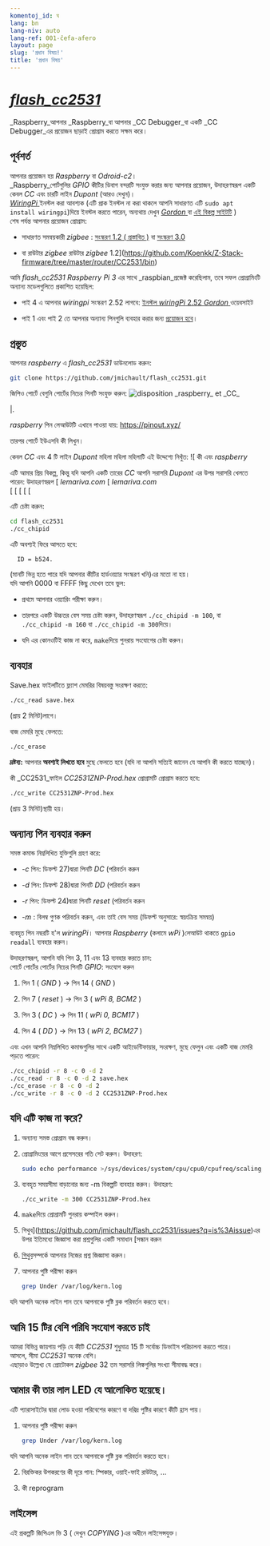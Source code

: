```yaml
---
komentoj_id: ঘ
lang: bn
lang-niv: auto
lang-ref: 001-ĉefa-afero
layout: page
slug: 'প্রধান বিষয়!'
title: 'প্রধান বিষয়'
---
```


# [ _flash\_cc2531_ ](https://github.com/jmichault/flash_cc2531)
 [ ](https://github.com/jmichault/flash_cc2531)  _Raspberry_আপনার _Raspberry_বা আপনার _CC Debugger_বা একটি _CC Debugger_এর প্রয়োজন ছাড়াই প্রোগ্রাম করতে সক্ষম করে।  

## পূর্বশর্ত
আপনার প্রয়োজন হয় _Raspberry_ বা _Odroid-c2_।  
 _Raspberry_পোর্টগুলির _GPIO_ কীটির ডিবাগ বন্দরটি সংযুক্ত করার জন্য আপনার প্রয়োজন, উদাহরণস্বরূপ একটি কেবল _CC_ এবং চারটি লাইন _Dupont_ (আরও দেখুন)।   
[ _WiringPi_ ](http://wiringpi.com/) ইনস্টল করা আবশ্যক \(এটি প্রাক ইনস্টল না করা থাকলে আপনি সাধারণত এটি `sudo apt install wiringpi`)দিয়ে ইনস্টল করতে পারেন, অন্যথায় দেখুন [ _Gordon_ ](http://wiringpi.com/) বা [এই বিকল্প সাইটটি](https://github.com/WiringPi/WiringPi) \)  
শেষ পর্যন্ত আপনার প্রয়োজন প্রোগ্রাম:

* সাধারণত সমন্বয়কারী  _zigbee_ :  [  সংস্করণ 1.2  ( প্রস্তাবিত )](https://github.com/Koenkk/Z-Stack-firmware/raw/master/coordinator/Z-Stack_Home_1.2/bin/default/)  বা  [ সংস্করণ 3.0 ](https://github.com/Koenkk/Z-Stack-firmware/tree/master/coordinator/Z-Stack_3.0.x/bin) 


* বা রাউটার _zigbee_ রাউটার _zigbee_ 1.2](https://github.com/Koenkk/Z-Stack-firmware/tree/master/router/CC2531/bin)



আমি _flash\_cc2531_  _Raspberry Pi 3_ এর সাথে _raspbian_প্রজেক্ট করেছিলাম, তবে সফল প্রোগ্রামিংটি অন্যান্য মডেলগুলিতে প্রকাশিত হয়েছিল:

 * পাই 4 এ আপনার _wiringpi_ সংস্করণ 2.52 লাগবে:  [ইনস্টল _wiringPi_ 2.52 _Gordon_ ](http://wiringpi.com/wiringpi-updated-to-2-52-for-the-raspberry-pi-4b/)ওয়েবসাইট


 * পাই 1 এবং পাই 2 তে আপনার অন্যান্য পিনগুলি ব্যবহার করার জন্য [প্রয়োজন হবে](#uzi_aliajn_pinglojn)।



## প্রস্তুত

আপনার _raspberry_ এ _flash\_cc2531_ ডাউনলোড করুন:
```bash
git clone https://github.com/jmichault/flash_cc2531.git
```

জিপিও পোর্টে বেগুনি পোর্টের নিচের পিনটি সংযুক্ত করুন:
![](/public/raspberry-cc.png "disposition _raspberry_ et _CC_") 

|.  

 _raspberry_ পিন লেআউটটি এখানে পাওয়া যায়: <https://pinout.xyz/>


তারপর পোর্টে ইউএসবি কী লিখুন।  

কেবল  _CC_  এবং 4 টি লাইন  _Dupont_  মহিলা মহিলা মহিলাটি এই উদ্দেশ্যে নিখুঁত: 
 ![ কী এবং  _raspberry_  
 
 এটি আমার প্রিয় বিকল্প, কিন্তু যদি আপনি একটি তারের  _CC_  আপনি সরাসরি  _Dupont_  এর উপর সরাসরি খেলতে পারেন: উদাহরণস্বরূপ  [  _lemariva.com_   [  _lemariva.com_  
  [   [   [   [   [   [  ](https://notenoughtech.com/home-automation/flashing-cc2531-without-cc-debugger )       


এটি চেষ্টা করুন:
```bash
cd flash_cc2531
./cc_chipid
```
এটি অবশ্যই ফিরে আসতে হবে:
```
  ID = b524.
```
(মানটি ভিন্ন হতে পারে যদি আপনার কীটির হার্ডওয়্যার সংস্করণ খনি)এর মতো না হয়।  
যদি আপনি 0000 বা FFFF কিছু দেখেন তবে ভুল: 

 * প্রথমে আপনার ওয়্যারিং পরীক্ষা করুন।


 * তারপরে একটি উচ্চতর বেস সময় চেষ্টা করুন, উদাহরণস্বরূপ `./cc_chipid -m 100`, বা `./cc_chipid -m 160` বা `./cc_chipid -m 300`দিয়ে।


 * যদি এর কোনওটিই কাজ না করে, `make`দিয়ে পুনরায় সংযোগের চেষ্টা করুন।



## ব্যবহার
Save.hex ফাইলটিতে ফ্ল্যাশ মেমরির বিষয়বস্তু সংরক্ষণ করতে:
```bash
./cc_read save.hex
```
(প্রায় 2 মিনিট)লাগে।  

বাজ মেমরি মুছে ফেলতে: 
```bash
./cc_erase
```
**দ্রষ্টব্য:** আপনার **অবশ্যই লিখতে হবে** মুছে ফেলতে হবে (যদি না আপনি সত্যিই জানেন যে আপনি কী করতে যাচ্ছেন)।

কী _CC2531_ফাইল _CC2531ZNP-Prod.hex_ প্রোগ্রামটি প্রোগ্রাম করতে হবে:
```bash
./cc_write CC2531ZNP-Prod.hex
```
(প্রায় 3 মিনিট)স্থায়ী হয়।

<a id="uzi_aliajn_pinglojn"></a>

## অন্যান্য পিন ব্যবহার করুন

সমস্ত কমান্ড নিম্নলিখিত যুক্তিগুলি গ্রহণ করে:

 * _-c_ পিন: ডিফল্ট 27)দ্বারা পিনটি _DC_ (পরিবর্তন করুন


 * _-d_ পিন: ডিফল্ট 28)দ্বারা পিনটি _DD_ (পরিবর্তন করুন


 * _-r_ পিন: ডিফল্ট 24)দ্বারা পিনটি _reset_ (পরিবর্তন করুন


 * _-m_ : বিলম্ব গুণক পরিবর্তন করুন, এবং তাই বেস সময় (ডিফল্ট অনুসারে: স্বয়ংক্রিয় সমন্বয়)



ব্যবহৃত পিন নম্বরটি হ'ল _wiringPi_। আপনার _Raspberry_ (কলামে _wPi_ )লেআউট থাকতে `gpio readall` ব্যবহার করুন।

উদাহরণস্বরূপ, আপনি যদি পিন 3, 11 এবং 13 ব্যবহার করতে চান:  
পোর্টে পোর্টের পোর্টের নিচের পিনটি  _GPIO_:  সংযোগ করুন

 1. পিন 1 ( _GND_ ) -> পিন 14 ( _GND_ )


 2. পিন 7 ( _reset_ ) -> পিন 3 ( _wPi 8, BCM2_ )


 3. পিন 3 ( _DC_ ) -> পিন 11 ( _wPi 0, BCM17_ )


 4. পিন 4 ( _DD_ ) -> পিন 13 ( _wPi 2, BCM27_ )



এবং এখন আপনি নিম্নলিখিত কমান্ডগুলির সাথে একটি আইডেন্টিফায়ার, সংরক্ষণ, মুছে ফেলুন এবং একটি বাজ মেমরি পড়তে পারেন:
```bash
./cc_chipid -r 8 -c 0 -d 2
./cc_read -r 8 -c 0 -d 2 save.hex
./cc_erase -r 8 -c 0 -d 2
./cc_write -r 8 -c 0 -d 2 CC2531ZNP-Prod.hex
```

## যদি এটি কাজ না করে?

1. অন্যান্য সমস্ত প্রোগ্রাম বন্ধ করুন।


2. প্রোগ্রামিংয়ের আগে প্রসেসরের গতি সেট করুন। উদাহরণ:



   ```bash
   sudo echo performance >/sys/devices/system/cpu/cpu0/cpufreq/scaling_governor
   ```
3. ব্যবহৃত সময়সীমা বাড়ানোর জন্য -m বিকল্পটি ব্যবহার করুন। উদাহরণ:



   ```bash
   ./cc_write -m 300 CC2531ZNP-Prod.hex
   ```
4.  `make`দিয়ে প্রোগ্রামটি পুনরায় কম্পাইল করুন।



5. গিথুব](https://github.com/jmichault/flash_cc2531/issues?q=is%3Aissue)এর উপর ইতিমধ্যে জিজ্ঞাসা করা প্রশ্নগুলির একটি সমাধান [সন্ধান করুন



6.  [গিথুব](https://github.com/jmichault/flash_cc2531/issues/new/choose)সম্পর্কে আপনার নিজের প্রশ্ন জিজ্ঞাসা করুন।



7. আপনার পুষ্টি পরীক্ষা করুন 


    
   ```bash
   grep Under /var/log/kern.log
   ```
যদি আপনি অনেক লাইন পান তবে আপনাকে পুষ্টি ব্লক পরিবর্তন করতে হবে।  

## আমি 15 টির বেশি পরিধি সংযোগ করতে চাই
আমরা বিভিন্ন জায়গায় পড়ি যে কীটি _CC2531_ শুধুমাত্র 15 টি সর্বোচ্চ ডিভাইস পরিচালনা করতে পারে।   
আসলে, সীমা _CC2531_ অনেক বেশি।   
এছাড়াও উল্লেখ্য যে প্রোটোকল _zigbee_ 32 তম সরাসরি লিঙ্কগুলির সংখ্যা সীমাবদ্ধ করে।  

## আমার কী তার লাল LED যে আলোকিত হয়েছে।
এটি প্যারাসাইটের দ্বারা লোড হওয়া পরিবেশের কারণে বা দরিদ্র পুষ্টির কারণে কীটি হ্রাস পায়।  

1. আপনার পুষ্টি পরীক্ষা করুন 


    
   ```bash
   grep Under /var/log/kern.log
   ```
যদি আপনি অনেক লাইন পান তবে আপনাকে পুষ্টি ব্লক পরিবর্তন করতে হবে।  

2. বিরক্তিকর উপকরণের কী দূরে পান: স্পিকার, ওয়াই-ফাই রাউটার, ...



3. কী reprogram


 


## লাইসেন্স

এই প্রকল্পটি জিপিএল ভি 3 ( দেখুন _COPYING_ )এর অধীনে লাইসেন্সযুক্ত।

